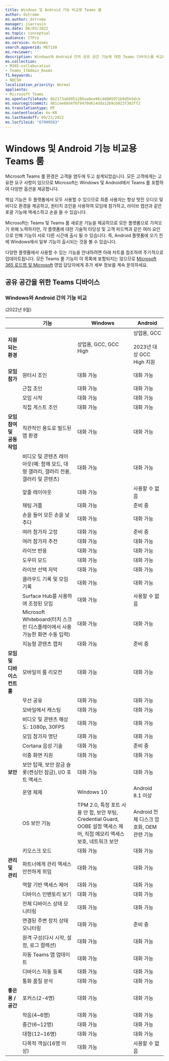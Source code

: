```yaml
---
title: Windows 및 Android 기능 비교용 Teams 룸
author: dstrome
ms.author: dstrome
manager: jsarrasin
ms.date: 06/03/2022
ms.topic: conceptual
audience: ITPro
ms.service: msteams
search.appverid: MET150
ms.reviewer: ''
description: Windows와 Android 간의 공유 공간 기능에 대한 Teams 디바이스를 비교하는 가이드입니다.
ms.collection:
- M365-collaboration
- Teams_ITAdmin_Rooms
f1.keywords:
- NOCSH
localization_priority: Normal
appliesto:
- Microsoft Teams
ms.openlocfilehash: 8b2173a68951286aa8ea96cdd805971b9d5b5dcb
ms.sourcegitcommit: 401cee68d4f6f9470d614dda12b9cb023f382ff2
ms.translationtype: MT
ms.contentlocale: ko-KR
ms.lasthandoff: 09/23/2022
ms.locfileid: "67999583"
---
```

# <a name="teams-rooms-for-windows-and-android-feature-comparison"></a>Windows 및 Android 기능 비교용 Teams 룸

Microsoft Teams 룸 환경은 고객을 염두에 두고 설계되었습니다. 모든 고객에게는 고유한 요구 사항이 있으므로 Microsoft는 Windows 및 Android에서 Teams 룸 포함하여 다양한 옵션을 제공합니다. 

핵심 기능은 두 플랫폼에서 모두 사용할 수 있으므로 최종 사용자는 항상 멋진 오디오 및 비디오 환경을 제공하고, 원터치 조인을 사용하여 모임에 참가하고, 라이브 캡션과 같은 포괄 기능에 액세스하고 손을 들 수 있습니다. 

Microsoft는 Teams 및 Teams 룸 새로운 기능을 제공하므로 모든 플랫폼으로 가져오기 위해 노력하지만, 각 플랫폼에 대한 기술적 타당성 및 고객 피드백과 같은 여러 요인으로 인해 기능이 서로 다른 시간에 출시 될 수 있습니다. 즉, Android 플랫폼에 오기 전에 Windows에서 일부 기능이 출시되는 것을 볼 수 있습니다. 

다양한 플랫폼에서 사용할 수 있는 기능을 안내하려면 아래 차트를 참조하여 주기적으로 업데이트됩니다. 모든 Teams 룸 기능이 이 목록에 포함되지는 않으므로 [Microsoft 365 로드맵 및 Microsoft](https://www.microsoft.com/en-us/microsoft-365/roadmap) 영업 담당자에게 추가 세부 정보를 계속 문의하세요.    

## <a name="teams-devices-for-shared-spaces"></a>공유 공간을 위한 Teams 디바이스

### <a name="feature-comparison-between-windows-and-android"></a>Windows와 Android 간의 기능 비교

(2022년 9월)

| &ensp;                                   | 기능                                                                                                     | Windows                                                                                                                                        | Android                                             |
|------------------------------------------|--------------------------------------------------------------------------------------------------------------|------------------------------------------------------------------------------------------------------------------------------------------------|-----------------------------------------------------|
| **지원되는 환경**               |                                                                                                              | 상업용, GCC, GCC High                                                                                                                      | 상업용, GCC<br><br>2023년 대상 GCC High 지원   |
| **모임 참가**                         | 원터시 조인                                                                                               | 대화 가능                                                                                                                                      | 대화 가능                                           |
|                                          | 근접 조인                                                                                               | 대화 가능                                                                                                                                      | 대화 가능                                           |
|                                          | 모임 시작                                                                                                     | 대화 가능                                                                                                                                      | 대화 가능                                           |
|                                          | 직접 게스트 조인                                                                                            | 대화 가능                                                                                                                                      | 대화 가능                                           |
| **모임 참여 및 공동 작업** | 직관적인 용도로 빌드된 앱 환경                                                                      | 대화 가능                                                                                                                                      | 대화 가능                                           |
|                                          | 비디오 및 콘텐츠 레이아웃(예: 함께 모드, 대형 갤러리, 갤러리 전용, 갤러리 및 콘텐츠) | 대화 가능                                                                                                                                      | 대화 가능                                           |
|                                          | 앞줄 레이아웃                                                                                             | 대화 가능                                                                                                                                      | 사용할 수 없음                                       |
|                                          | 채팅 거품                                                                                                 | 대화 가능                                                                                                                                      | 준비 중                                         |
|                                          | 손을 들어 모든 손을 낮추다                                                                                  | 대화 가능                                                                                                                                      | 대화 가능                                           |
|                                          | 여러 참가자 고정                                                                                    | 대화 가능                                                                                                                                      | 준비 중                                         |
|                                          | 여러 참가자 추천                                                                              | 대화 가능                                                                                                                                      | 대화 가능                                           |
|                                          | 라이브 반응                                                                                               | 대화 가능                                                                                                                                      | 대화 가능                                           |
|                                          | 도우미 모드                                                                                               | 대화 가능                                                                                                                                      | 대화 가능                                           |
|                                          | 라이브 선택 자막                                                                                         | 대화 가능                                                                                                                                      | 대화 가능                                           |
|                                          | 클라우드 기록 및 모임 기록                                                                    | 대화 가능                                                                                                                                      | 대화 가능                                           |
|                                          | Surface Hub를 사용하여 조정된 모임                                                                        | 대화 가능                                                                                                                                      | 사용할 수 없음                                       |
|                                          | Microsoft Whiteboard(터치 스크린 디스플레이에서 사용 가능한 화면 수동 입력)                                   | 대화 가능                                                                                                                                      | 대화 가능                                           |
|                                          | 지능형 콘텐츠 캡처                                                                                  | 대화 가능                                                                                                                                      | 준비 중                                         |
| **모임 및 디바이스 컨트롤**          | 모바일의 룸 리모컨                                                                               | 대화 가능                                                                                                                                      | 대화 가능                                           |
|                                          | 무선 공유                                                                                             | 대화 가능                                                                                                                                      | 대화 가능                                           |
|                                          | 모바일에서 캐스팅                                                                                             | 대화 가능                                                                                                                                      | 대화 가능                                           |
|                                          | 비디오 및 콘텐츠 해상도: 1080p, 30FPS                                                                  | 대화 가능                                                                                                                                      | 대화 가능                                           |
|                                          | 모임 참가자 명단                                                                                  | 대화 가능                                                                                                                                      | 대화 가능                                           |
|                                          | Cortana 음성 기술                                                                                         | 대화 가능                                                                                                                                      | 준비 중                                         |
|                                          | 이중 화면 지원                                                                                          | 대화 가능                                                                                                                                      | 대화 가능                                           |
| **보안**                             | 보안 탑재, 보안 잠금 슬롯(켄싱턴 잠금), I/O 포트 액세스                                      | 대화 가능                                                                                                                                      | 대화 가능                                           |
|                                          | 운영 체제                                                                                             | Windows 10                                                                                                                                     | Android 8.1 이상                                        |
|                                          | OS 보안 기능                                                                                         | TPM 2.0, 특정 포트 사용 안 함, 보안 부팅, Credential Guard, OOBE 설정 액세스 제어, 직접 메모리 액세스 보호, 네트워크 보안 | Android 전체 디스크 암호화, OEM 관련 기능 |
|                                          | 키오스크 모드                                                                                                   | 대화 가능                                                                                                                                      | 대화 가능                                           |
| **관리 및 관리**        | 파트너에게 관리 액세스 안전하게 위임                                                             | 대화 가능                                                                                                                                      | 대화 가능                                           |
|                                          | 역할 기반 액세스 제어                                                                                   | 대화 가능                                                                                                                                      | 대화 가능                                           |
|                                          | 디바이스 인벤토리 보기                                                                                       | 대화 가능                                                                                                                                      | 대화 가능                                           |
|                                          | 전체 디바이스 상태 모니터링                                                                             | 대화 가능                                                                                                                                      | 대화 가능                                           |
|                                          | 연결된 주변 장치 상태 모니터링                                                                       | 대화 가능                                                                                                                                      | 준비 중                                         |
|                                          | 원격 구성(다시 시작, 설정, 로그 컬렉션)                                                     | 대화 가능                                                                                                                                      | 대화 가능                                           |
|                                          | 자동 Teams 앱 업데이트                                                                                  | 대화 가능                                                                                                                                      | 대화 가능                                           |
|                                          | 디바이스 자동 등록                                                                                       | 대화 가능                                                                                                                                      | 대화 가능                                           |
|                                          | 통화 품질 분석                                                                                       | 대화 가능                                                                                                                                      | 대화 가능                                           |
| **좋은 용 / 공간**                     | 포커스(2-4명)                                                                                           | 대화 가능                                                                                                                                      | 대화 가능                                           |
|                                          | 작음(4~6명)                                                                                           | 대화 가능                                                                                                                                      | 대화 가능                                           |
|                                          | 중간(6~12명)                                                                                         | 대화 가능                                                                                                                                      | 대화 가능                                           |
|                                          | 대형(12~16명)                                                                                         | 대화 가능                                                                                                                                      | 대화 가능                                           |
|                                          | 다목적 객실(16명 이상)                                                                              | 대화 가능                                                                                                                                      | 사용할 수 없음                                       |

